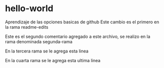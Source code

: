 # hello-world
Aprendizaje de las opciones basicas de github
Este cambio es el primero en la rama readme-edits

Este es el segundo comentario agregado a este archivo, se realizo en la rama denominada segunda-rama

En la tercera rama se le agrega esta linea

En la cuarta rama se le agrega esta ultima linea

